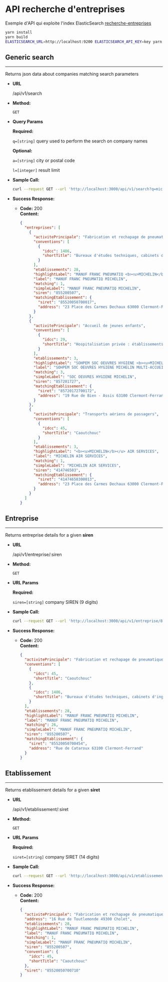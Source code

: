 # API recherche d'entreprises

Exemple d'API qui exploite l'index ElasticSearch [recherche-entreprises](https://github.com/socialgouv/recherche-entreprises)

```sh
yarn install
yarn build
ELASTICSEARCH_URL=http://localhost:9200 ELASTICSEARCH_API_KEY=key yarn start
```

## **Generic search**

---

Returns json data about companies matching search parameters

- **URL**

  /api/v1/search

- **Method:**

  `GET`

- **Query Params**

  **Required:**

  `q=[string]` query used to perform the search on company names

  **Optional:**

  `a=[string]` city or postal code

  `l=[integer]` result limit

- **Sample Call:**

  ```sh
  curl --request GET --url 'http://localhost:3000/api/v1/search?q=michelin&a=clermont&l=3'
  ```

- **Success Response:**

  - **Code:** 200 <br />
    **Content:**

    ```json
    {
      "entreprises": [
        {
          "activitePrincipale": "Fabrication et rechapage de pneumatiques",
          "conventions": [
            {
              "idcc": 1486,
              "shortTitle": "Bureaux d'études techniques, cabinets d'ingénieurs-conseils et sociétés de conseils"
            }
          ],
          "etablissements": 28,
          "highlightLabel": "MANUF FRANC PNEUMATIQ <b><u>MICHELIN</b></u>",
          "label": "MANUF FRANC PNEUMATIQ MICHELIN",
          "matching": 1,
          "simpleLabel": "MANUF FRANC PNEUMATIQ MICHELIN",
          "siren": "855200507",
          "matchingEtablissement": {
            "siret": "85520050700017",
            "address": "23 Place des Carmes Dechaux 63000 Clermont-Ferrand"
          }
        },
        {
          "activitePrincipale": "Accueil de jeunes enfants",
          "conventions": [
            {
              "idcc": 29,
              "shortTitle": "Hospitalisation privée : établissements privés d'hospitalisation, de soins, de cure et de garde à but non lucratif (FEHAP)"
            }
          ],
          "etablissements": 3,
          "highlightLabel": "SOHPEM SOC OEUVRES HYGIENE <b><u>MICHELIN</b></u> MULTI-ACCUEIL LES 3 RECRES",
          "label": "SOHPEM SOC OEUVRES HYGIENE MICHELIN MULTI-ACCUEIL LES 3 RECRES",
          "matching": 3,
          "simpleLabel": "SOC OEUVRES HYGIENE MICHELIN",
          "siren": "857201727",
          "matchingEtablissement": {
            "siret": "85720172700172",
            "address": "19 Rue de Bien - Assis 63100 Clermont-Ferrand"
          }
        },
        {
          "activitePrincipale": "Transports aériens de passagers",
          "conventions": [
            {
              "idcc": 45,
              "shortTitle": "Caoutchouc"
            }
          ],
          "etablissements": 3,
          "highlightLabel": "<b><u>MICHELIN</b></u> AIR SERVICES",
          "label": "MICHELIN AIR SERVICES",
          "matching": 1,
          "simpleLabel": "MICHELIN AIR SERVICES",
          "siren": "414746503",
          "matchingEtablissement": {
            "siret": "41474650300013",
            "address": "23 Place des Carmes Dechaux 63000 Clermont-Ferrand"
          }
        }
      ]
    }
    ```

## **Entreprise**

---

Returns entreprise details for a given **siren**

- **URL**

  /api/v1/entreprise/:siren

- **Method:**

  `GET`

- **URL Params**

  **Required:**

  `siren=[string]` company SIREN (9 digits)

- **Sample Call:**

  ```sh
  curl --request GET --url 'http://localhost:3000/api/v1/entreprise/855200507'
  ```

- **Success Response:**

  - **Code:** 200 <br />
    **Content:**

    ```json
    {
      "activitePrincipale": "Fabrication et rechapage de pneumatiques",
      "conventions": [
        {
          "idcc": 45,
          "shortTitle": "Caoutchouc"
        },
        {
          "idcc": 1486,
          "shortTitle": "Bureaux d'études techniques, cabinets d'ingénieurs-conseils et sociétés de conseils"
        }
      ],
      "etablissements": 28,
      "highlightLabel": "MANUF FRANC PNEUMATIQ MICHELIN",
      "label": "MANUF FRANC PNEUMATIQ MICHELIN",
      "matching": 26,
      "simpleLabel": "MANUF FRANC PNEUMATIQ MICHELIN",
      "siren": "855200507",
      "matchingEtablissement": {
        "siret": "85520050700454",
        "address": "Rue de Cataroux 63100 Clermont-Ferrand"
      }
    }
    ```

## **Etablissement**

---

Returns etablissement details for a given **siret**

- **URL**

  /api/v1/etablissement/:siret

- **Method:**

  `GET`

- **URL Params**

  **Required:**

  `siret=[string]` company SIRET (14 digits)

- **Sample Call:**

  ```sh
  curl --request GET --url 'http://localhost:3000/api/v1/etablissement/85520050700710'
  ```

- **Success Response:**

  - **Code:** 200 <br />
    **Content:**

    ```json
    {
      "activitePrincipale": "Fabrication et rechapage de pneumatiques",
      "address": "16 Rue de Toutlemonde 49300 Cholet",
      "etablissements": 28,
      "highlightLabel": "MANUF FRANC PNEUMATIQ MICHELIN",
      "label": "MANUF FRANC PNEUMATIQ MICHELIN",
      "matching": 1,
      "simpleLabel": "MANUF FRANC PNEUMATIQ MICHELIN",
      "siren": "855200507",
      "convention": {
        "idcc": 45,
        "shortTitle": "Caoutchouc"
      },
      "siret": "85520050700710"
    }
    ```
